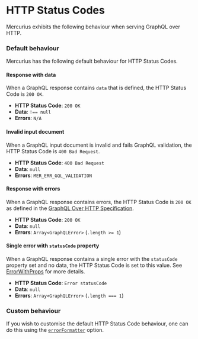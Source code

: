# HTTP Status Codes

Mercurius exhibits the following behaviour when serving GraphQL over HTTP.

### Default behaviour

Mercurius has the following default behaviour for HTTP Status Codes.

#### Response with data

When a GraphQL response contains `data` that is defined, the HTTP Status Code is `200 OK`.

- **HTTP Status Code**: `200 OK`
- **Data**: `!== null`
- **Errors**: `N/A`

#### Invalid input document

When a GraphQL input document is invalid and fails GraphQL validation, the HTTP Status Code is `400 Bad Request`.

- **HTTP Status Code**: `400 Bad Request`
- **Data**: `null`
- **Errors**: `MER_ERR_GQL_VALIDATION`

#### Response with errors

When a GraphQL response contains errors, the HTTP Status Code is `200 OK` as defined in the [GraphQL Over HTTP Specification](https://github.com/graphql/graphql-over-http/blob/main/spec/GraphQLOverHTTP.md#applicationjson).

- **HTTP Status Code**: `200 OK`
- **Data**: `null`
- **Errors**: `Array<GraphQLError>` (`.length >= 1`)

#### Single error with `statusCode` property

When a GraphQL response contains a single error with the `statusCode` property set and no data, the HTTP Status Code is set to this value. See [ErrorWithProps](/docs/api#errorwithprops) for more details.

- **HTTP Status Code**: `Error statusCode`
- **Data**: `null`
- **Errors**: `Array<GraphQLError>` (`.length === 1`)

### Custom behaviour

If you wish to customise the default HTTP Status Code behaviour, one can do this using the [`errorFormatter`](/docs/api#plugin-options) option.
